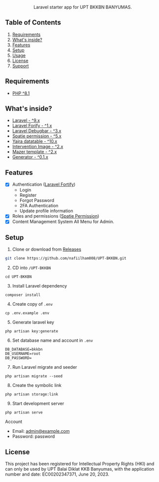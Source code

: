 <p align="center">Laravel starter app for UPT BKKBN BANYUMAS.</p>


## Table of Contents
1. [Requirements](#requirements)
2. [What's inside?](#what-inside) 
3. [Features](#features)
4. [Setup](#setup)
5. [Usage](#usage)
6. [License](#license)
7. [Support](#support)

## Requirements
- [PHP ^8.1](https://www.php.net/releases/8.1/en.php)

<h2 id="what-inside">What's inside?</h2>

- [Laravel - ^9.x](https://laravel.com/)
- [Laravel Forify - ^1.x](https://laravel.com/docs/9.x/fortify)
- [Laravel Debugbar - ^3.x](https://github.com/barryvdh/laravel-debugbar)
- [Spatie permission - ^5.x](https://github.com/spatie/laravel-permission)
- [Yajra datatable - ^10.x](https://yajrabox.com/docs/laravel-datatables/master/installation)
- [Intervention Image - ^2.x](https://image.intervention.io/v2)
- [Mazer template - ^2.x](https://github.com/zuramai/mazer/)
- [Generator - ^0.1.x](https://github.com/Zzzul/generator-src/)

## Features
- [x] Authentication ([Laravel Fortify](https://laravel.com/docs/9.x/fortify))
    - Login
    - Register
    - Forgot Password
    - 2FA Authentication
    - Update profile information 
- [x] Roles and permissions ([Spatie Permission](https://spatie.be/docs/laravel-permission/v5/introduction))
- [x] Content Management System All Menu for Admin.

## Setup
1. Clone or download from [Releases](https://github.com/nafiilham008/UPT-BKKBN.git)
```bash
git clone https://github.com/nafiilham008/UPT-BKKBN.git
```

2. CD into `/UPT-BKKBN`
```shell 
cd UPT-BKKBN
```

3. Install Laravel dependency
```shell
composer install
```

4. Create copy of ```.env```
```shell
cp .env.example .env
```

5. Generate laravel key
```shell
php artisan key:generate
```

6. Set database name and account in ```.env```
```shell
DB_DATABASE=bkkbn
DB_USERNAME=root
DB_PASSWORD=
```

7.  Run Laravel migrate and seeder
```shell
php artisan migrate --seed
``` 

8. Create the symbolic link
```shell
php artisan storage:link
``` 

9. Start development server
```shell
php artisan serve
``` 

Account
- Email: admin@example.com
- Password: password

## License
This project has been registered for Intellectual Property Rights (HKI) and can only be used by UPT Balai Diklat KKB Banyumas, with the application number and date: EC00202347371, June 20, 2023.
